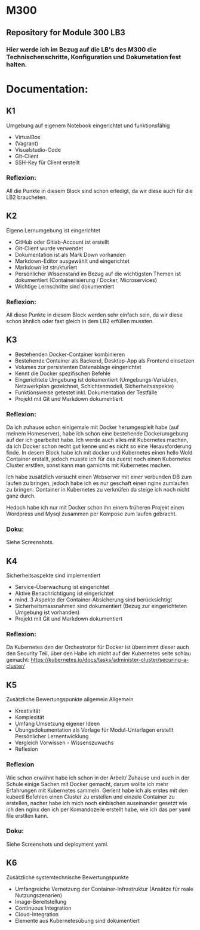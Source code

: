 # M300
## Repository for Module 300 LB3

### Hier werde ich im Bezug auf die LB's des M300 die Technischenschritte, Konfiguration und Dokumetation fest halten.

# Documentation:

## K1

Umgebung auf eigenem Notebook eingerichtet und funktionsfähig
- VirtualBox
- (Vagrant)
- Visualstudio-Code
- Git-Client
- SSH-Key für Client erstellt

### Reflexion:

All die Punkte in diesem Block sind schon erledigt, da wir diese auch für die LB2 braucheten.

## K2

Eigene Lernumgebung ist eingerichtet
- GitHub oder Gitlab-Account ist erstellt
- Git-Client wurde verwendet
- Dokumentation ist als Mark Down vorhanden
- Markdown-Editor ausgewählt und eingerichtet
- Markdown ist strukturiert
- Persönlicher Wissenstand im Bezug auf die wichtigsten Themen ist dokumentiert (Containerisierung / Docker, Microservices)
- Wichtige Lernschritte sind dokumentiert

### Reflexion:

All diese Punkte in diesem Block werden sehr einfach sein, da wir diese schon ähnlich oder fast gleich in dem LB2 erfüllen mussten.

## K3

- Bestehenden Docker-Container kombinieren
- Bestehende Container als Backend, Desktop-App als Frontend  einsetzen
- Volumes zur persistenten Datenablage eingerichtet
- Kennt die Docker spezifischen Befehle
- Eingerichtete Umgebung ist dokumentiert (Umgebungs-Variablen, Netzwerkplan gezeichnet, Schichtenmodell, Sicherheitsaspekte)
- Funktionsweise getestet inkl. Dokumentation der Testfälle
- Projekt mit Git und Markdown dokumentiert

### Reflexion:

Da ich zuhause schon einigemale mit Docker herumgespielt habe (auf meinem Homeserver), habe ich schon eine bestehende Dockerumgebung auf der ich gearbeitet habe.
Ich werde auch alles mit Kubernetes machen, da ich Docker schon recht gut kenne und es nicht so eine Herausforderung finde.
In desem Block habe ich mit docker und Kubernetes einen hello Wold Container erstallt, jedoch musste ich für das zuerst noch einen Kubernetes Cluster erstllen, sonst kann man garnichts mit Kubernetes machen.

Ich habe zusätzlich versucht einen Webserver mit einer verbunden DB zum laufen zu bringen, jedoch habe ich es nur geschaft einen nginx zumlaufen zu bringen. Container in Kubernetes zu verknüfen da steige ich noch nicht ganz durch.

Hedoch habe ich nur mit Docker schon ihn einem früheren Projekt einen Wordpress und Mysql zusammen per Kompose zum laufen gebracht.

### Doku:

Siehe Screenshots.

## K4

Sicherheitsaspekte sind implementiert
- Service-Überwachung ist eingerichtet
- Aktive Benachrichtigung ist eingerichtet
- mind. 3 Aspekte der Container-Absicherung sind berücksichtigt
- Sicherheitsmassnahmen sind dokumentiert (Bezug zur eingerichteten Umgebung ist vorhanden)
- Projekt mit Git und Markdown dokumentiert


### Reflexion:

Da Kubernetes den der Orchestrator für Docker ist übernimmt dieser auch den Security Teil, über den Habe ich micht auf der Kubernetes seite schlau gemacht: https://kubernetes.io/docs/tasks/administer-cluster/securing-a-cluster/

## K5

Zusätzliche Bewertungspunkte allgemein
Allgemein
- Kreativität
- Komplexität
- Umfang
Umsetzung eigener Ideen
- Übungsdokumentation als Vorlage für Modul-Unterlagen erstellt 
Persönlicher Lernentwicklung
- Vergleich Vorwissen - Wissenszuwachs
- Reflexion

### Reflexion

Wie schon erwähnt habe ich schon in der Arbeit/ Zuhause und auch in der Schule einige Sachen mit Docker gemacht, darum wollte ich mehr Erfahrungen mit Kubernetes sammeln.
Gerlent habe ich als erstes mit den kubectl Befehlen einen Cluster zu erstellen und einzele Container zu erstellen, nacher habe ich mich noch einbischen auseinander gesetzt wie ich den nginx den ich per Komandozeile erstellt habe, wie ich das per yaml file erstllen kann.

### Doku:

Siehe Screenshots und deployment yaml.

## K6

Zusätzliche systemtechnische Bewertungspunkte
- Umfangreiche Vernetzung der Container-Infrastruktur (Ansätze für reale Nutzungszenarien)
- Image-Bereitstellung
- Continuous Integration
- Cloud-Integration
- Elemente aus Kubernetesübung sind dokumentiert

